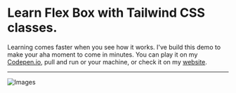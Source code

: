 # Learn Flex Box with Tailwind CSS classes.
Learning comes faster when you see how it works. I've build this demo to make your aha moment to come in minutes. 
You can play it on my [Codepen.io](https://codepen.io/michalszymaniak/pen/abWmdyQ), pull and run or your machine, or check it on my [website](https://news.michalspace.com).

---
![Images](https://github.com/msatbsx/learn-flexbox-with-tailwindcss/blob/main/img/wiring.png?raw=true)